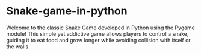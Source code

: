 # Snake-game-in-python
Welcome to the classic Snake Game developed in Python using the Pygame module! This simple yet addictive game allows players to control a snake, guiding it to eat food and grow longer while avoiding collision with itself or the walls.
